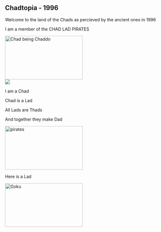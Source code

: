 ## Chadtopia - 1996

Welcome to the land of the Chads as percieved by the ancient ones in 1996




I am a member of the CHAD LAD PIRATES

<img src = "https://i.redd.it/30njfs9li5u51.jpg" alt = "Chad being Chaddo" width = "256px" height = "144px"/>

<link href = "style.css" rel = "stylesheet">

<div id="logo">
    <a href = "#">
        <img src="https://media0.giphy.com/media/JRlqKEzTDKci5JPcaL/200.gif" />
    </a>
</div>

I am a Chad

Chad is a Lad

All Lads are Thads

And together they make Dad

<img src = "https://media.tenor.com/images/62e0245fa57be393e81726c60e58bffd/tenor.gif" alt = "pirates" width = "256px" height = "144px"/>

Here is a Lad

<img src = "https://thumbs.gfycat.com/GrotesqueGorgeousAmurratsnake-max-1mb.gif" alt = "Goku" width = "256px" height = "144px"/>
